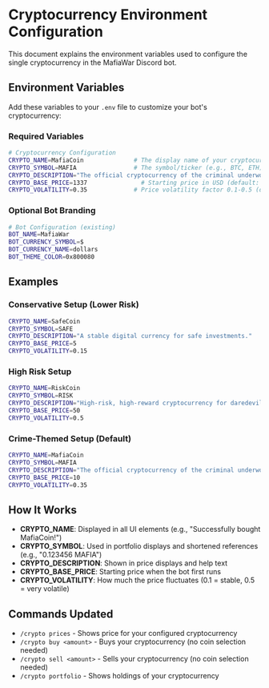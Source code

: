 # Cryptocurrency Environment Configuration

This document explains the environment variables used to configure the single cryptocurrency in the MafiaWar Discord bot.

## Environment Variables

Add these variables to your `.env` file to customize your bot's cryptocurrency:

### Required Variables

```bash
# Cryptocurrency Configuration
CRYPTO_NAME=MafiaCoin              # The display name of your cryptocurrency
CRYPTO_SYMBOL=MAFIA                # The symbol/ticker (e.g., BTC, ETH)
CRYPTO_DESCRIPTION="The official cryptocurrency of the criminal underworld."
CRYPTO_BASE_PRICE=1337               # Starting price in USD (default: 1337)
CRYPTO_VOLATILITY=0.35             # Price volatility factor 0.1-0.5 (default: 0.35)
```

### Optional Bot Branding

```bash
# Bot Configuration (existing)
BOT_NAME=MafiaWar
BOT_CURRENCY_SYMBOL=$
BOT_CURRENCY_NAME=dollars
BOT_THEME_COLOR=0x800080
```

## Examples

### Conservative Setup (Lower Risk)

```bash
CRYPTO_NAME=SafeCoin
CRYPTO_SYMBOL=SAFE
CRYPTO_DESCRIPTION="A stable digital currency for safe investments."
CRYPTO_BASE_PRICE=5
CRYPTO_VOLATILITY=0.15
```

### High Risk Setup

```bash
CRYPTO_NAME=RiskCoin
CRYPTO_SYMBOL=RISK
CRYPTO_DESCRIPTION="High-risk, high-reward cryptocurrency for daredevils."
CRYPTO_BASE_PRICE=50
CRYPTO_VOLATILITY=0.5
```

### Crime-Themed Setup (Default)

```bash
CRYPTO_NAME=MafiaCoin
CRYPTO_SYMBOL=MAFIA
CRYPTO_DESCRIPTION="The official cryptocurrency of the criminal underworld."
CRYPTO_BASE_PRICE=10
CRYPTO_VOLATILITY=0.35
```

## How It Works

- **CRYPTO_NAME**: Displayed in all UI elements (e.g., "Successfully bought MafiaCoin!")
- **CRYPTO_SYMBOL**: Used in portfolio displays and shortened references (e.g., "0.123456 MAFIA")
- **CRYPTO_DESCRIPTION**: Shown in price displays and help text
- **CRYPTO_BASE_PRICE**: Starting price when the bot first runs
- **CRYPTO_VOLATILITY**: How much the price fluctuates (0.1 = stable, 0.5 = very volatile)

## Commands Updated

- `/crypto prices` - Shows price for your configured cryptocurrency
- `/crypto buy <amount>` - Buys your cryptocurrency (no coin selection needed)
- `/crypto sell <amount>` - Sells your cryptocurrency (no coin selection needed)
- `/crypto portfolio` - Shows holdings of your cryptocurrency
